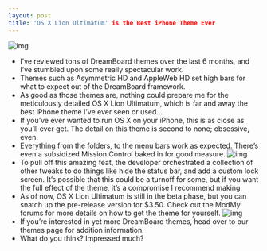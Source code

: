 ```yaml
---
layout: post
title: 'OS X Lion Ultimatum' is the Best iPhone Theme Ever
---
```

![img](http://media.idownloadblog.com/wp-content/uploads/2011/09/OS-X-Lion-Ultimatum.png)
* I’ve reviewed tons of DreamBoard themes over the last 6 months, and I’ve stumbled upon some really spectacular work.
* Themes such as Asymmetric HD and AppleWeb HD set high bars for what to expect out of the DreamBoard framework.
* As good as those themes are, nothing could prepare me for the meticulously detailed OS X Lion Ultimatum, which is far and away the best iPhone theme I’ve ever seen or used…
* If you’ve ever wanted to run OS X on your iPhone, this is as close as you’ll ever get. The detail on this theme is second to none; obsessive, even.
* Everything from the folders, to the menu bars work as expected. There’s even a subsidized Mission Control baked in for good measure.
![img](http://media.idownloadblog.com/wp-content/uploads/2011/09/OS-X-Lion-Ultimatum-02-e1315865469799.png)
* To pull off this amazing feat, the developer orchestrated a collection of other tweaks to do things like hide the status bar, and add a custom lock screen. It’s possible that this could be a turnoff for some, but if you want the full effect of the theme, it’s a compromise I recommend making.
* As of now, OS X Lion Ultimatum is still in the beta phase, but you can snatch up the pre-release version for $3.50. Check out the ModMyi forums for more details on how to get the theme for yourself.
![img](http://media.idownloadblog.com/wp-content/uploads/2011/09/OS-X-Lion-Ultimatum-03-e1315865485128.png)
* If you’re interested in yet more DreamBoard themes, head over to our themes page for addition information.
* What do you think? Impressed much?

